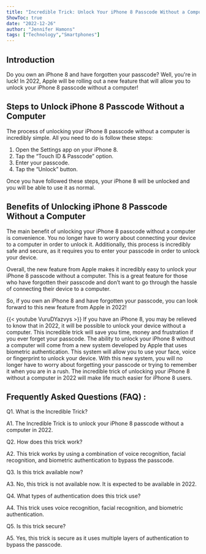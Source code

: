 ```yaml
---
title: "Incredible Trick: Unlock Your iPhone 8 Passcode Without a Computer in 2022!"
ShowToc: true 
date: "2022-12-26"
author: "Jennifer Hamons" 
tags: ["Technology","Smartphones"]
---
```

## Introduction 
Do you own an iPhone 8 and have forgotten your passcode? Well, you're in luck! In 2022, Apple will be rolling out a new feature that will allow you to unlock your iPhone 8 passcode without a computer! 

## Steps to Unlock iPhone 8 Passcode Without a Computer
The process of unlocking your iPhone 8 passcode without a computer is incredibly simple. All you need to do is follow these steps: 

1. Open the Settings app on your iPhone 8. 
2. Tap the “Touch ID & Passcode” option. 
3. Enter your passcode. 
4. Tap the “Unlock” button. 

Once you have followed these steps, your iPhone 8 will be unlocked and you will be able to use it as normal. 

## Benefits of Unlocking iPhone 8 Passcode Without a Computer
The main benefit of unlocking your iPhone 8 passcode without a computer is convenience. You no longer have to worry about connecting your device to a computer in order to unlock it. Additionally, this process is incredibly safe and secure, as it requires you to enter your passcode in order to unlock your device. 

Overall, the new feature from Apple makes it incredibly easy to unlock your iPhone 8 passcode without a computer. This is a great feature for those who have forgotten their passcode and don’t want to go through the hassle of connecting their device to a computer. 

So, if you own an iPhone 8 and have forgotten your passcode, you can look forward to this new feature from Apple in 2022!

{{< youtube VuruDYazvys >}} 
If you have an iPhone 8, you may be relieved to know that in 2022, it will be possible to unlock your device without a computer. This incredible trick will save you time, money and frustration if you ever forget your passcode. The ability to unlock your iPhone 8 without a computer will come from a new system developed by Apple that uses biometric authentication. This system will allow you to use your face, voice or fingerprint to unlock your device. With this new system, you will no longer have to worry about forgetting your passcode or trying to remember it when you are in a rush. The incredible trick of unlocking your iPhone 8 without a computer in 2022 will make life much easier for iPhone 8 users.

## Frequently Asked Questions (FAQ) :
Q1. What is the Incredible Trick?

A1. The Incredible Trick is to unlock your iPhone 8 passcode without a computer in 2022.

Q2. How does this trick work?

A2. This trick works by using a combination of voice recognition, facial recognition, and biometric authentication to bypass the passcode.

Q3. Is this trick available now?

A3. No, this trick is not available now. It is expected to be available in 2022.

Q4. What types of authentication does this trick use?

A4. This trick uses voice recognition, facial recognition, and biometric authentication.

Q5. Is this trick secure?

A5. Yes, this trick is secure as it uses multiple layers of authentication to bypass the passcode.



